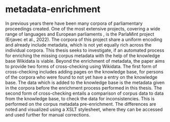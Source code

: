 # metadata-enrichment

In previous years there have been many corpora of parliamentary proceedings created. One of the most extensive projects, covering a wide range of languages and European parliaments , is the ParlaMint project (Erjavec et al., 2022). The corpora of this project share a uniform encoding and already include metadata, which is not yet equally rich across the individual corpora.
This thesis seeks to investigate, if an automated process for enriching the missing corpus metadata with the help of the knowledge base Wikidata is viable. 
Beyond the enrichment of metadata, the paper aims to provide two forms of cross-checking using Wikidata. 
The first form of cross-checking includes adding pages on the knowledge base, for persons of the corpora who were found to not yet have a entry on the knowledge base. The data which is added to the knowledge base is the metadata given in the corpora before the enrichment process performed in this thesis. 
The second form of cross-checking entails a comparison of corpus data to data from the knowledge base, to check the data for inconsistencies. This is performed on the corpus metadata pre-enrichment. The differences are noted and visualized using a XSLT stylesheet, where they can be accessed and used further for manual corrections.
